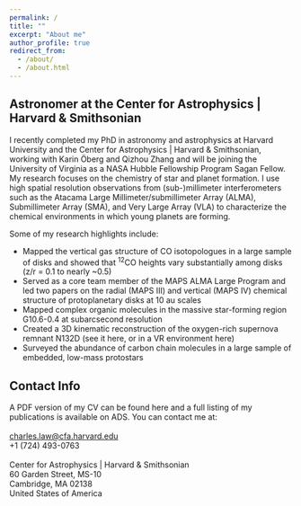 ```yaml
---
permalink: /
title: ""
excerpt: "About me"
author_profile: true
redirect_from: 
  - /about/
  - /about.html
---
```


Astronomer at the Center for Astrophysics | Harvard & Smithsonian
------
I recently completed my PhD in astronomy and astrophysics at Harvard University and the Center for Astrophysics | Harvard & Smithsonian, working with <a href="https://pweb.cfa.harvard.edu/people/karin-oberg" style="text-decoration: none">Karin Öberg</a> and <a href="https://pweb.cfa.harvard.edu/people/qizhou-zhang" style="text-decoration: none">Qizhou Zhang</a> and will be joining the University of Virginia as a <a href="https://www.stsci.edu/stsci-research/fellowships/nasa-hubble-fellowship-program/2023-nhfp-fellows#section-66b98cc2-bcba-4c71-92d0-217e6ef0e32f" style="text-decoration: none">NASA Hubble Fellowship Program Sagan Fellow</a>. My research focuses on the chemistry of star and planet formation. I use high spatial resolution observations from (sub-)millimeter interferometers such as the Atacama Large Millimeter/submillimeter Array (ALMA), Submillimeter Array (SMA), and Very Large Array (VLA) to characterize the chemical environments in which young planets are forming.

Some of my research highlights include:

<ul>
  <li>Mapped the vertical gas structure of CO isotopologues in a large sample of disks and showed that <sup>12</sup>CO heights vary substantially among disks (z/r = 0.1 to nearly ~0.5) </li> 
  <li>Served as a core team member of the <a href="http://alma-maps.info/" style="text-decoration: none">MAPS ALMA Large Program</a> and led two papers on the radial (MAPS III) and vertical (MAPS IV) chemical structure of protoplanetary disks at 10 au scales</li>    
  <li>Mapped complex organic molecules in the massive star-forming region G10.6-0.4 at subarcsecond resolution</li>
  <li>Created a 3D kinematic reconstruction of the oxygen-rich supernova remnant N132D (see it <a href="http://www.physics.purdue.edu/kaboom/n132d-anim.mp4" style="text-decoration: none">here</a>, or in a VR environment <a href="https://aas237-aas.ipostersessions.com/Default.aspx?s=AE-C0-00-48-D1-0F-E4-BE-FD-08-90-89-FD-CB-AC-DC" style="text-decoration: none">here</a>)</li>
  <li>Surveyed the abundance of carbon chain molecules in a large sample of embedded, low-mass protostars</li>
</ul> 


Contact Info
------
A PDF version of my CV can be found <a href="/files/Law_CV_Full.pdf" style="text-decoration: none">here</a> and a full listing of my publications is available on <a href="https://ui.adsabs.harvard.edu/public-libraries/BR8acQNQQKOJKcsn8H3uVg" style="text-decoration: none">ADS</a>. You can contact me at:
<br> <br>
charles.law@cfa.harvard.edu
<br>
+1 (724) 493-0763
<br> <br>
Center for Astrophysics | Harvard & Smithsonian
<br>
60 Garden Street, MS-10
<br>
Cambridge, MA 02138
<br>
United States of America

<!---For site content, there is one markdown file for each type of content, which are stored in directories like _publications, _talks, _posts, _teaching, or _pages. For example, each talk is a markdown file in the [_talks directory](https://github.com/academicpages/academicpages.github.io/tree/master/_talks). At the top of each markdown file is structured data in YAML about the talk, which the theme will parse to do lots of cool stuff. The same structured data about a talk is used to generate the list of talks on the [Talks page](https://academicpages.github.io/talks), each [individual page](https://academicpages.github.io/talks/2012-03-01-talk-1) for specific talks, the talks section for the [CV page](https://academicpages.github.io/cv), and the [map of places you've given a talk](https://academicpages.github.io/talkmap.html) (if you run this [python file](https://github.com/academicpages/academicpages.github.io/blob/master/talkmap.py) or [Jupyter notebook](https://github.com/academicpages/academicpages.github.io/blob/master/talkmap.ipynb), which creates the HTML for the map based on the contents of the _talks directory).

Many people use a git client to create files on their local computer and then push them to GitHub's servers. If you are not familiar with git, you can directly edit these configuration and markdown files directly in the github.com interface. Navigate to a file (like [this one](https://github.com/academicpages/academicpages.github.io/blob/master/_talks/2012-03-01-talk-1.md) and click the pencil icon in the top right of the content preview (to the right of the "Raw | Blame | History" buttons). You can delete a file by clicking the trashcan icon to the right of the pencil icon. You can also create new files or upload files by navigating to a directory and clicking the "Create new file" or "Upload files" buttons. 

Example: editing a markdown file for a talk
![Editing a markdown file for a talk](/images/editing-talk.png) --->
